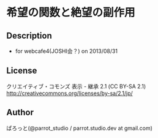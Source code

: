 希望の関数と絶望の副作用
===============
Description
---------------
- for webcafe4(JOSHI会？) on 2013/08/31

License
---------------
クリエイティブ・コモンズ 表示 - 継承 2.1 (CC BY-SA 2.1)
http://creativecommons.org/licenses/by-sa/2.1/jp/

Author
---------------
ぱろっと(@parrot_studio / parrot.studio.dev at gmail.com)
